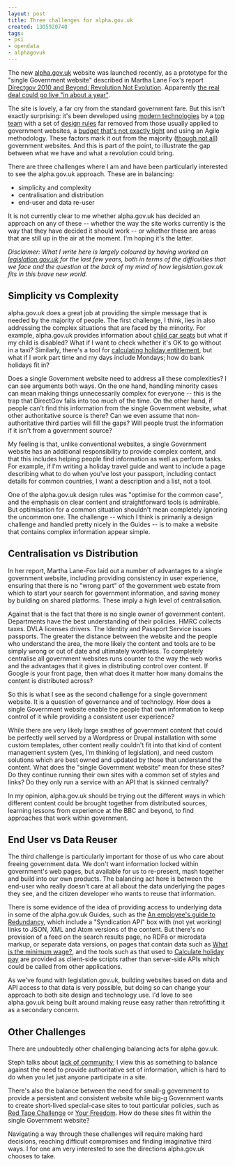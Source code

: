 ```yaml
---
layout: post
title: Three challenges for alpha.gov.uk
created: 1305920740
tags:
- psi
- opendata
- alphagovuk
---
```

The new [alpha.gov.uk](http://alpha.gov.uk/) website was launched recently, as a prototype for the "single Government website" described in Martha Lane Fox's report [Directgov 2010 and Beyond: Revolution Not Evolution](http://download.cabinetoffice.gov.uk/digital/directgov-2010-and-beyond.pdf). Apparently [the real deal could go live "in about a year"](http://www.guardian.co.uk/government-computing-network/2011/may/11/cabinet-office-launches-alphagovuk).

The site is lovely, a far cry from the standard government fare. But this isn't exactly surprising: it's been developed using [modern technologies](http://twitter.com/jystewart/status/68343015407763456) by a [top team](http://alpha.gov.uk/humans.txt) with a set of [design rules](http://blog.alpha.gov.uk/blog/alpha-gov-uk-design-rules) far removed from those usually applied to government websites, a [budget that's not exactly tight](http://twitter.com/alphagov/status/68225799282634752) and using an Agile methodology. These factors mark it out from the majority ([though not all](http://blog.alpha.gov.uk/blog/shoulders-of-giants)) government websites. And this is part of the point, to illustrate the gap between what we have and what a revolution could bring.

There are three challenges where I am and have been particularly interested to see the alpha.gov.uk approach. These are in balancing:

  * simplicity and complexity
  * centralisation and distribution
  * end-user and data re-user

It is not currently clear to me whether alpha.gov.uk has decided an approach on any of these -- whether the way the site works currently is the way that they have decided it should work -- or whether these are areas that are still up in the air at the moment. I'm hoping it's the latter.

<!--break-->

*Disclaimer: What I write here is largely coloured by having worked on [legislation.gov.uk](http://www.legislation.gov.uk/) for the last few years, both in terms of the difficulties that we face and the question at the back of my mind of how legislation.gov.uk fits in this brave new world.*

## Simplicity vs Complexity

alpha.gov.uk does a great job at providing the simple message that is needed by the majority of people. The first challenge, I think, lies in also addressing the complex situations that are faced by the minority. For example, alpha.gov.uk provides information about [child car seats](http://alpha.gov.uk/does-my-child-need-car-seat/) but what if my child is disabled? What if I want to check whether it's OK to go without in a taxi? Similarly, there's a tool for [calculating holiday entitlement](http://alpha.gov.uk/calculate-holiday-pay), but what if I work part time and my days include Mondays; how do bank holidays fit in?

Does a single Government website need to address all these complexities? I can see arguments both ways. On the one hand, handling minority cases can mean making things unnecessarily complex for everyone -- this is the trap that DirectGov falls into too much of the time. On the other hand, if people can't find this information from the single Government website, what other authoritative source is there? Can we even assume that non-authoritative third parties will fill the gaps? Will people trust the information if it isn't from a government source?

My feeling is that, unlike conventional websites, a single Government website has an additional responsibility to provide complex content, and that this includes helping people find information as well as perform tasks. For example, if I'm writing a holiday travel guide and want to include a page describing what to do when you've lost your passport, including contact details for common countries, I want a description and a list, not a tool.

One of the alpha.gov.uk design rules was "optimise for the common case", and the emphasis on clear content and straightforward tools is admirable. But optimisation for a common situation shouldn't mean completely ignoring the uncommon one. The challenge -- which I think is primarily a design challenge and handled pretty nicely in the Guides -- is to make a website that contains complex information appear simple.

## Centralisation vs Distribution

In her report, Martha Lane-Fox laid out a number of advantages to a single government website, including providing consistency in user experience, ensuring that there is no "wrong part" of the government web estate from which to start your search for government information, and saving money by building on shared platforms. These imply a high level of centralisation.

Against that is the fact that there is no single owner of government content. Departments have the best understanding of their policies. HMRC collects taxes. DVLA licenses drivers. The Identity and Passport Service issues passports. The greater the distance between the website and the people who understand the area, the more likely the content and tools are to be simply wrong or out of date and ultimately worthless. To completely centralise all government websites runs counter to the way the web works and the advantages that it gives in distributing control over content. If Google is your front page, then what does it matter how many domains the content is distributed across?

So this is what I see as the second challenge for a single government website. It is a question of governance and of technology. How does a single Government website enable the people that own information to keep control of it while providing a consistent user experience? 

While there are very likely large swathes of government content that could be perfectly well served by a Wordpress or Drupal installation with some custom templates, other content really couldn't fit into that kind of content management system (yes, I'm thinking of legislation), and need custom solutions which are best owned and updated by those that understand the content. What does the "single Government website" mean for these sites? Do they continue running their own sites with a common set of styles and links? Do they only run a service with an API that is skinned centrally?

In my opinion, alpha.gov.uk should be trying out the different ways in which different content could be brought together from distributed sources, learning lessons from experience at the BBC and beyond, to find approaches that work within government.

## End User vs Data Reuser

The third challenge is particularly important for those of us who care about freeing government data. We don't want information locked within government's web pages, but available for us to re-present, mash together and build into our own products. The balancing act here is between the end-user who really doesn't care at all about the data underlying the pages they see, and the citizen developer who wants to reuse that information.

There is some evidence of the idea of providing access to underlying data in some of the alpha.gov.uk Guides, such as the [An employee's guide to Redundancy](http://alpha.gov.uk/guides-redundancy/), which include a "Syndication API" box with (not yet working) links to JSON, XML and Atom versions of the content. But there's no provision of a feed on the search results page, no RDFa or microdata markup, or separate data versions, on pages that contain data such as [What is the minimum wage?](http://alpha.gov.uk/how-much-minimum-wage/), and the tools such as that used to [Calculate holiday pay](http://alpha.gov.uk/calculate-holiday-pay) are provided as client-side scripts rather than server-side APIs which could be called from other applications.

As we've found with legislation.gov.uk, building websites based on data and API access to that data is very possible, but doing so can change your approach to both site design and technology use. I'd love to see alpha.gov.uk being built around making reuse easy rather than retrofitting it as a secondary concern.

## Other Challenges

There are undoubtedly other challenging balancing acts for alpha.gov.uk.

Steph talks about [lack of community](http://www.helpfultechnology.com/helpful-blog/2011/05/10-things-alpha-gov-uk-gets-wrong-part-2/); I view this as something to balance against the need to provide authoritative set of information, which is hard to do when you let just anyone participate in a site.

There's also the balance between the need for small-g government to provide a persistent and consistent website while big-g Government wants to create short-lived special-case sites to tout particular policies, such as [Red Tape Challenge](http://www.redtapechallenge.cabinetoffice.gov.uk/) or [Your Freedom](http://yourfreedom.hmg.gov.uk/). How do these sites fit within the single Government website?

Navigating a way through these challenges will require making hard decisions, reaching difficult compromises and finding imaginative third ways. I for one am very interested to see the directions alpha.gov.uk chooses to take.
